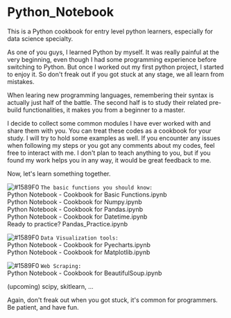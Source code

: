 # Python_Notebook
This is a Python cookbook for entry level python learners, especially for data science specialty.

As one of you guys, I learned Python by myself. It was really painful at the very beginning, even though I had some programming experience before switching to Python. But once I worked out my first python project, I started to enjoy it. So don't freak out if you got stuck at any stage, we all learn from mistakes. 

When learing new programming languages, remembering their syntax is actually just half of the battle. The second half is to study their related pre-build functionalities, it makes you from a beginner to a master. 

I decide to collect some common modules I have ever worked with and share them with you. You can treat these codes as a cookbook for your study. I will try to hold some examples as well. If you encounter any issues when following my steps or you got any comments about my codes, feel free to interact with me. I don't plan to teach anything to you, but if you found my work helps you in any way, it would be great feedback to me.

Now, let's learn something together. 

 ![#1589F0](https://placehold.it/15/1589F0/000000?text=+) `The basic functions you should know:`     
 	Python Notebook - Cookbook for Basic Functions.ipynb      
  Python Notebook - Cookbook for Numpy.ipynb    
  Python Notebook - Cookbook for Pandas.ipynb     
  Python Notebook - Cookbook for Datetime.ipynb    
  Ready to practice? Pandas_Practice.ipynb
  
  ![#1589F0](https://placehold.it/15/1589F0/000000?text=+) `Data Visualization tools:`     
  Python Notebook - Cookbook for Pyecharts.ipynb    
  Python Notebook - Cookbook for Matplotlib.ipynb
  
 ![#1589F0](https://placehold.it/15/1589F0/000000?text=+) `Web Scraping:`     
   Python Notebook - Cookbook for BeautifulSoup.ipynb


(upcoming) 
scipy,
skitlearn,
...




Again, don't freak out when you got stuck, it's common for programmers. Be patient, and have fun.

